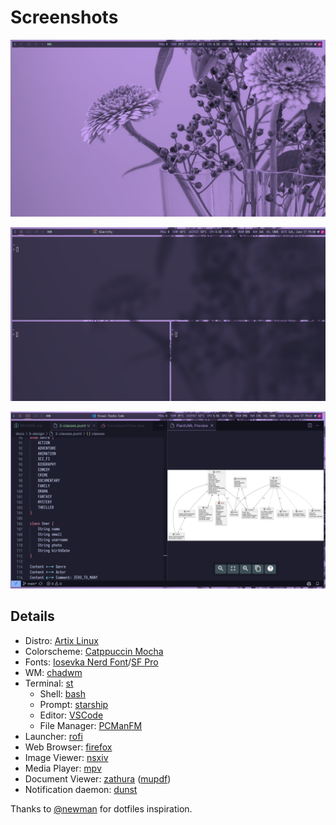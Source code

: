 # Screenshots
![alt text](https://github.com/vfred0/dotfiles/blob/main/Images/Screenshots/screenshot02.png?raw=true)

![alt text](https://github.com/vfred0/dotfiles/blob/main/Images/Screenshots/screenshot03.png?raw=true)

![alt text](https://github.com/vfred0/dotfiles/blob/main/Images/Screenshots/screenshot04.png?raw=true)
## Details
- Distro: [Artix Linux](https://artixlinux.org/)
- Colorscheme: [Catppuccin Mocha](https://github.com/catppuccin/catppuccin)
- Fonts: [Iosevka Nerd Font](https://www.nerdfonts.com/)/[SF Pro](https://developer.apple.com/fonts/)
- WM: [chadwm](https://github.com/siduck/chadwm)
- Terminal: [st](https://github.com/newmanls/st)
  - Shell: [bash](https://www.gnu.org/software/bash/)
  - Prompt: [starship](https://starship.rs/)
  - Editor: [VSCode](https://code.visualstudio.com/)
  - File Manager: [PCManFM](https://wiki.archlinux.org/title/PCManFM)      
- Launcher: [rofi](https://github.com/davatorium/rofi)
- Web Browser: [firefox](https://www.brave.com/)
- Image Viewer: [nsxiv](https://github.com/nsxiv/nsxiv)
- Media Player: [mpv](https://mpv.io/)
- Document Viewer: [zathura](https://pwmt.org/projects/zathura/) ([mupdf](https://pwmt.org/projects/zathura-pdf-mupdf/))
- Notification daemon: [dunst](https://dunst-project.org/)

Thanks to [@newman](https://github.com/newmanls/dotfiles) for dotfiles inspiration.